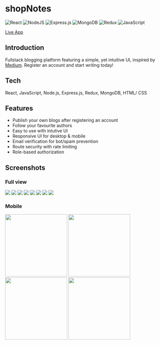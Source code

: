 # shopNotes
![React](https://img.shields.io/badge/react-%2320232a.svg?style=for-the-badge&logo=react&logoColor=%2361DAFB)
![NodeJS](https://img.shields.io/badge/node.js-6DA55F?style=for-the-badge&logo=node.js&logoColor=white)
![Express.js](https://img.shields.io/badge/express.js-%23404d59.svg?style=for-the-badge&logo=express&logoColor=%2361DAFB)
![MongoDB](https://img.shields.io/badge/MongoDB-%234ea94b.svg?style=for-the-badge&logo=mongodb&logoColor=white)
![Redux](https://img.shields.io/badge/redux-%23593d88.svg?style=for-the-badge&logo=redux&logoColor=white)
![JavaScript](https://img.shields.io/badge/javascript-%23323330.svg?style=for-the-badge&logo=javascript&logoColor=%23F7DF1E)

[Live App](https://devblog-zijp.onrender.com/)

## Introduction
Fullstack blogging platform featuring a simple, yet intuitive UI, inspired by [Medium](https://medium.com/). Register an account and start writing today!

## Tech
React, JavaScript, Node.js, Express.js, Redux, MongoDB, HTML/ CSS

## Features
<ul>
  <li>Publish your own blogs after registering an account</li>
  <li>Follow your favourite authors</li>
  <li>Easy to use with intutive UI</li>
  <li>Responsive UI for desktop & mobile</li> 
  <li>Email verification for bot/spam prevention</li>  
  <li>Route security with rate limiting</li>  
  <li>Role-based authorization</li>  
</ul>

## Screenshots
### Full view
<img src="public/home.png">
<img src="public/post.png">
<img src="public/create_post.png">
<img src="public/update_post.png">
<img src="public/users.png">
<img src="public/edit_profile.png">
<img src="public/signin.png">
<img src="public/verification.png">

### Mobile
<img src="public/mobile_home.png" width="200">
<img src="public/mobile_post.png" width="200">
<img src="public/mobile_create_post.png" width="200">
<img src="public/mobile_user.png" width="200">
